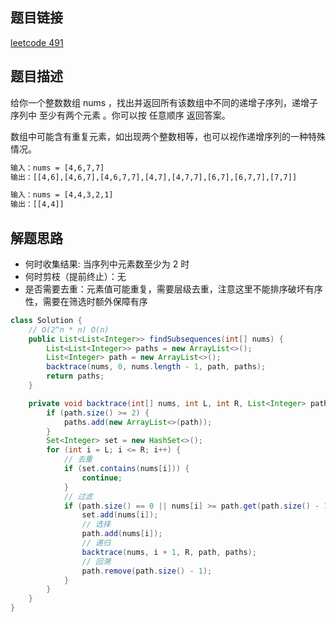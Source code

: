 ## 题目链接

[leetcode 491](https://leetcode.cn/problems/increasing-subsequences/)

## 题目描述

给你一个整数数组 nums ，找出并返回所有该数组中不同的递增子序列，递增子序列中 至少有两个元素 。你可以按 任意顺序 返回答案。  

数组中可能含有重复元素，如出现两个整数相等，也可以视作递增序列的一种特殊情况。  

```html
输入：nums = [4,6,7,7]
输出：[[4,6],[4,6,7],[4,6,7,7],[4,7],[4,7,7],[6,7],[6,7,7],[7,7]]

输入：nums = [4,4,3,2,1]
输出：[[4,4]]
```

## 解题思路

- 何时收集结果: 当序列中元素数至少为 2 时
- 何时剪枝（提前终止）：无
- 是否需要去重：元素值可能重复，需要层级去重，注意这里不能排序破坏有序性，需要在筛选时额外保障有序

```JAVA
class Solution {
    // O(2^n * n) O(n)
    public List<List<Integer>> findSubsequences(int[] nums) {
        List<List<Integer>> paths = new ArrayList<>();
        List<Integer> path = new ArrayList<>();
        backtrace(nums, 0, nums.length - 1, path, paths);
        return paths;
    }

    private void backtrace(int[] nums, int L, int R, List<Integer> path, List<List<Integer>> paths) {
        if (path.size() >= 2) {
            paths.add(new ArrayList<>(path));
        }
        Set<Integer> set = new HashSet<>();
        for (int i = L; i <= R; i++) {
            // 去重
            if (set.contains(nums[i])) {
                continue;
            }
            // 过滤
            if (path.size() == 0 || nums[i] >= path.get(path.size() - 1)) {
                set.add(nums[i]);
                // 选择
                path.add(nums[i]);
                // 递归
                backtrace(nums, i + 1, R, path, paths);
                // 回溯
                path.remove(path.size() - 1);
            }
        }
    }
}
```



